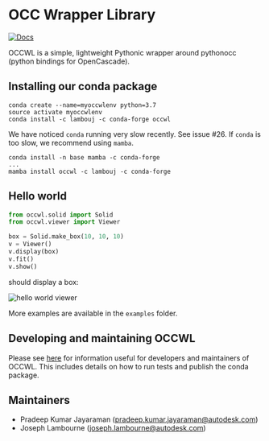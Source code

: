 # OCC Wrapper Library

[![Docs](https://img.shields.io/badge/docs-online-orange)](https://AutodeskAILab.github.io/occwl)

OCCWL is a simple, lightweight Pythonic wrapper around pythonocc (python bindings for OpenCascade).

## Installing our conda package

```
conda create --name=myoccwlenv python=3.7
source activate myoccwlenv
conda install -c lambouj -c conda-forge occwl
```

We have noticed `conda` running very slow recently.  See issue #26.  If `conda` is too slow, we recommend using `mamba`.
```
conda install -n base mamba -c conda-forge
...
mamba install occwl -c lambouj -c conda-forge
```


## Hello world

```python
from occwl.solid import Solid
from occwl.viewer import Viewer

box = Solid.make_box(10, 10, 10)
v = Viewer()
v.display(box)
v.fit()
v.show()
```

should display a box:

![hello world viewer](docs/img/ex1_hello_world.png "Hello world")

More examples are available in the `examples` folder.


## Developing and maintaining OCCWL

Please see [here](docs/occwl_developers_guide.md) for information useful for developers and maintainers of OCCWL.  This includes details on how to run tests and publish the conda package.


## Maintainers

- Pradeep Kumar Jayaraman (pradeep.kumar.jayaraman@autodesk.com)
- Joseph Lambourne (joseph.lambourne@autodesk.com)

